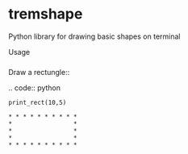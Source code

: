 # tremshape
Python library for drawing basic shapes on terminal

Usage
#####

Draw a rectungle::

.. code:: python

    print_rect(10,5)

    * * * * * * * * * *
    *                 *
    *                 *
    *                 *
    * * * * * * * * * *


